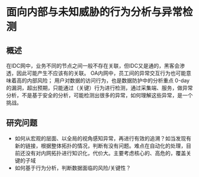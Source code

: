 
# 面向内部与未知威胁的行为分析与异常检测

## 概述

在IDC网中，业务不同的节点之间一般不存在关联，但IDC又是通的，黑客会渗透，因此可能产生不应该有的关联。
OA内网中，员工间的异常交互行为也可能意味着高的内部风险；
用户对数据的访问行为，也是数据防护中的分析重点
0-day的漏洞，超出预期，只能通过（关键）行为进行检测，通过采集端、服务，做异常分析，不是基于安全的分析，可能检测出很多的异常，如何理解这些异常，是一个挑战。

## 研究问题

 - 如何从宏观的层面、以全局的视角感知异常，再进行有效的追溯？如当发现有新的链接，根据整体拓扑的情况，判断有没有问题。难点在自动化的处理，目前还没有对内网拓扑进行知识化，代价大。主要考虑核心的、高危的，覆盖关键的子域
 - 如何基于行为分析，判断数据面临的风险/关键性？
